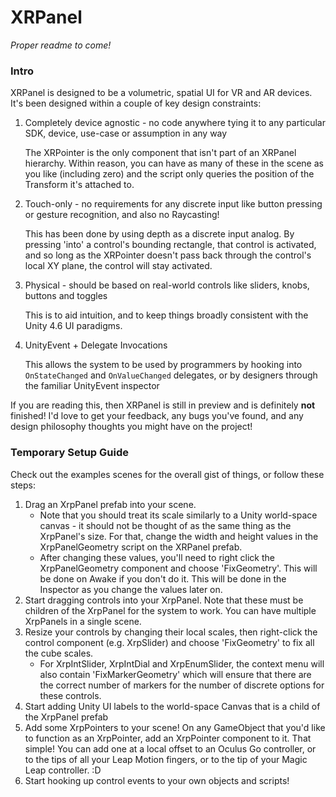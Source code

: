 # XRPanel

*Proper readme to come!*

### Intro

XRPanel is designed to be a volumetric, spatial UI for VR and AR devices. It's been designed within a couple of key design constraints:

1. Completely device agnostic - no code anywhere tying it to any particular SDK, device, use-case or assumption in any way
    
    The XRPointer is the only component that isn't part of an XRPanel hierarchy. Within reason, you can have as many of these in the scene as you like (including zero) and the script only queries the position of the Transform it's attached to.
2. Touch-only - no requirements for any discrete input like button pressing or gesture recognition, and also no Raycasting!
    
    This has been done by using depth as a discrete input analog. By pressing 'into' a control's bounding rectangle, that control is activated, and so long as the XRPointer doesn't pass back through the control's local XY plane, the control will stay activated.
3. Physical - should be based on real-world controls like sliders, knobs, buttons and toggles
    
    This is to aid intuition, and to keep things broadly consistent with the Unity 4.6 UI paradigms.
4. UnityEvent + Delegate Invocations
   
   This allows the system to be used by programmers by hooking into `OnStateChanged` and `OnValueChanged` delegates, or by designers through the familiar UnityEvent inspector
  
If you are reading this, then XRPanel is still in preview and is definitely **not** finished! I'd love to get your feedback, any bugs you've found, and any design philosophy thoughts you might have on the project!

### Temporary Setup Guide

Check out the examples scenes for the overall gist of things, or follow these steps:

1. Drag an XrpPanel prefab into your scene. 
    - Note that you should treat its scale similarly to a Unity world-space canvas - it should not be thought of as the same thing as the XrpPanel's size. For that, change the width and height values in the XrpPanelGeometry script on the XRPanel prefab.
    - After changing these values, you'll need to right click the XrpPanelGeometry component and choose 'FixGeometry'. This will be done on Awake if you don't do it. This will be done in the Inspector as you change the values later on.
2. Start dragging controls into your XrpPanel. Note that these must be children of the XrpPanel for the system to work. You can have multiple XrpPanels in a single scene.
3. Resize your controls by changing their local scales, then right-click the control component (e.g. XrpSlider) and choose 'FixGeometry' to fix all the cube scales.
    - For XrpIntSlider, XrpIntDial and XrpEnumSlider, the context menu will also contain 'FixMarkerGeometry' which will ensure that there are the correct number of markers for the number of discrete options for these controls.
4. Start adding Unity UI labels to the world-space Canvas that is a child of the XrpPanel prefab
5. Add some XrpPointers to your scene! On any GameObject that you'd like to function as an XrpPointer, add an XrpPointer component to it. That simple! You can add one at a local offset to an Oculus Go controller, or to the tips of all your Leap Motion fingers, or to the tip of your Magic Leap controller. :D
6. Start hooking up control events to your own objects and scripts!
